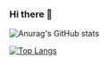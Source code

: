### Hi there 👋

<!-- [![Anurag's GitHub stats](https://github-readme-stats.vercel.app/api?username=Semias)](https://github.com/anuraghazra/github-readme-stats) -->

![Anurag's GitHub stats](https://github-readme-stats.vercel.app/api?username=Semias&show_icons=true&theme=dracula)

[![Top Langs](https://github-readme-stats.vercel.app/api/top-langs/?username=Semias&layout=compact)](https://github.com/anuraghazra/github-readme-stats)

<!--
**Semias/Semias** is a ✨ _special_ ✨ repository because its `README.md` (this file) appears on your GitHub profile.

Here are some ideas to get you started:

- 🔭 I’m currently working on ...
- 🌱 I’m currently learning ...
- 👯 I’m looking to collaborate on ...
- 🤔 I’m looking for help with ...
- 💬 Ask me about ...
- 📫 How to reach me: ...
- 😄 Pronouns: ...
- ⚡ Fun fact: ...
-->
